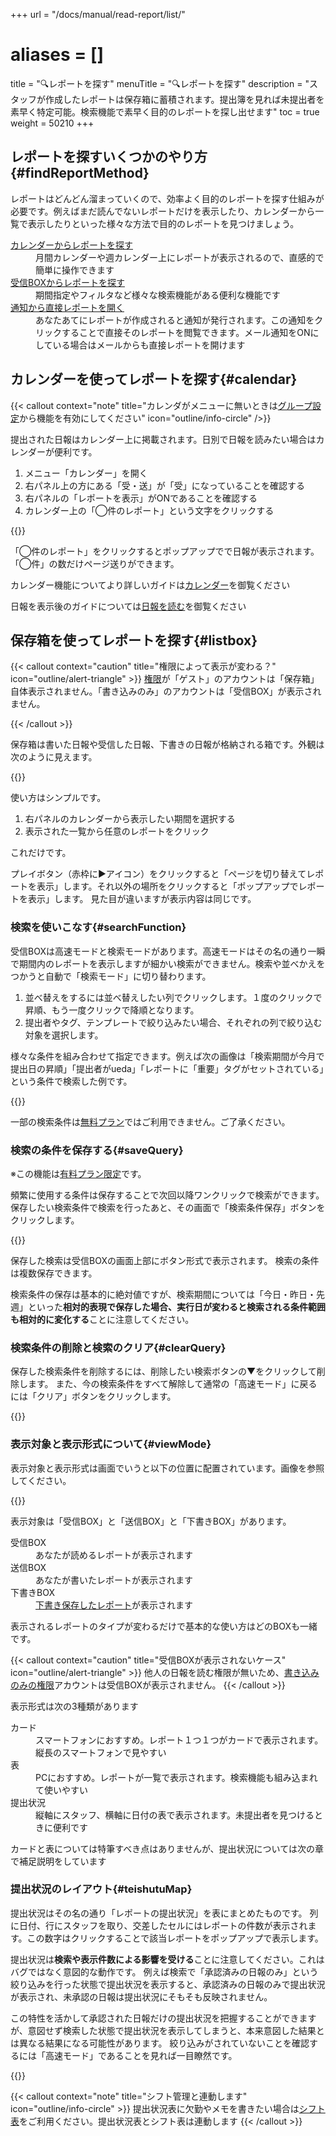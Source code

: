 +++
url = "/docs/manual/read-report/list/"
# aliases = []
title = "🔍レポートを探す"
menuTitle = "🔍レポートを探す"
description = "スタッフが作成したレポートは保存箱に蓄積されます。提出簿を見れば未提出者を素早く特定可能。検索機能で素早く目的のレポートを探し出せます"
toc = true
weight = 50210
+++

## レポートを探すいくつかのやり方{#findReportMethod}

レポートはどんどん溜まっていくので、効率よく目的のレポートを探す仕組みが必要です。例えばまだ読んでないレポートだけを表示したり、カレンダーから一覧で表示したりといった様々な方法で目的のレポートを見つけましょう。

<dl class="basic">
<dt><a href="#calendar">カレンダーからレポートを探す</a></dt>
<dd>月間カレンダーや週カレンダー上にレポートが表示されるので、直感的で簡単に操作できます</dd>
<dt><a href="#listbox">受信BOXからレポートを探す</a></dt>
<dd>期間指定やフィルタなど様々な検索機能がある便利な機能です</dd>
<dt><a href="/docs/manual/utils/notice/">通知から直接レポートを開く</a></dt>
<dd>あなたあてにレポートが作成されると通知が発行されます。この通知をクリックすることで直接そのレポートを閲覧できます。メール通知をONにしている場合はメールからも直接レポートを開けます</dd>
</dl>

## カレンダーを使ってレポートを探す{#calendar}

{{< callout context="note" title="カレンダがメニューに無いときは[グループ設定](/docs/setup/setting-group/#optionalFunction)から機能を有効にしてください" icon="outline/info-circle" />}}

提出された日報はカレンダー上に掲載されます。日別で日報を読みたい場合はカレンダーが便利です。

1. メニュー「カレンダー」を開く
2. 右パネル上の方にある「受・送」が「受」になっていることを確認する
3. 右パネルの「レポートを表示」がONであることを確認する
4. カレンダー上の「◯件のレポート」という文字をクリックする

{{<icatch filename="img/read-report-calendar" msg="カレンダー画面です。レポートや予定が１枚のカレンダー上にまとめて表示されます">}}

「◯件のレポート」をクリックするとポップアップでで日報が表示されます。「◯件」の数だけページ送りができます。

カレンダー機能についてより詳しいガイドは[カレンダー](/docs/manual/calendar/_about/)を御覧ください

日報を表示後のガイドについては[日報を読む](/docs/manual/read-report/state/)を御覧ください

## 保存箱を使ってレポートを探す{#listbox}

{{< callout context="caution" title="権限によって表示が変わる？" icon="outline/alert-triangle" >}}
[権限](/docs/setup/staff-global/rank/)が「ゲスト」のアカウントは「保存箱」自体表示されません。「書き込みのみ」のアカウントは「受信BOX」が表示されません。

{{< /callout >}}

保存箱は書いた日報や受信した日報、下書きの日報が格納される箱です。外観は次のように見えます。

{{<icatch filename="img/report-box1" msg="提出されたレポートは保存箱からアクセスできます。権限によっては保存箱にアクセスできないので注意">}}

使い方はシンプルです。

1. 右パネルのカレンダーから表示したい期間を選択する
2. 表示された一覧から任意のレポートをクリック

これだけです。

プレイボタン（赤枠に▶アイコン）をクリックすると「ページを切り替えてレポートを表示」します。それ以外の場所をクリックすると「ポップアップでレポートを表示」します。
見た目が違いますが表示内容は同じです。

### 検索を使いこなす{#searchFunction}

受信BOXは高速モードと検索モードがあります。高速モードはその名の通り一瞬で期間内のレポートを表示しますが細かい検索ができません。検索や並べかえをつかうと自動で「検索モード」に切り替わります。

1. 並べ替えをするには並べ替えしたい列でクリックします。１度のクリックで昇順、もう一度クリックで降順となります。
1. 提出者やタグ、テンプレートで絞り込みたい場合、それぞれの列で絞り込む対象を選択します。

様々な条件を組み合わせて指定できます。例えば次の画像は「検索期間が今月で提出日の昇順」「提出者がueda」「レポートに「重要」タグがセットされている」という条件で検索した例です。

{{<icatch filename="img/search-report"  msg="タグや提出者など様々な方法でレポートを検索できます" alice="here">}}

一部の検索条件は[無料プラン](/docs/price/free/)ではご利用できません。ご了承ください。

### 検索の条件を保存する{#saveQuery}

※この機能は[有料プラン限定](/docs/price/#fee)です。

頻繁に使用する条件は保存することで次回以降ワンクリックで検索ができます。
保存したい検索条件で検索を行ったあと、その画面で「検索条件保存」ボタンをクリックします。

{{<icatch filename="img/save-query" msg="よく使う検索は保存すれば次回以降はワンクリックで検索できるよっ" alice="ok">}}

保存した検索は受信BOXの画面上部にボタン形式で表示されます。
検索の条件は複数保存できます。

検索条件の保存は基本的に絶対値ですが、検索期間については「今日・昨日・先週」といった**相対的表現で保存した場合、実行日が変わると検索される条件範囲も相対的に変化する**ことに注意してください。

### 検索条件の削除と検索のクリア{#clearQuery}

保存した検索条件を削除するには、削除したい検索ボタンの▼をクリックして削除します。
また、今の検索条件をすべて解除して通常の「高速モード」に戻るには「クリア」ボタンをクリックします。

{{<icatch filename="img/clear-query"  msg="不要になった保存検索は削除しましょう" >}}

### 表示対象と表示形式について{#viewMode}

表示対象と表示形式は画面でいうと以下の位置に配置されています。画像を参照してください。

{{<icatch filename="img/view-mode"  msg="スマホだと「カード」、PCだと「表」が見やすいかな？使いやすいのを選んでね" alice="please">}}

表示対象は「受信BOX」と「送信BOX」と「下書きBOX」があります。

<dl class="basic">
<dt>受信BOX</dt>
<dd>あなたが読めるレポートが表示されます</dd>
<dt>送信BOX</dt>
<dd>あなたが書いたレポートが表示されます</dd>
<dt>下書きBOX</dt>
<dd><a href="/docs/manual/write-report/draft/">下書き保存したレポート</a>が表示されます</dd>
</dl>

表示されるレポートのタイプが変わるだけで基本的な使い方はどのBOXも一緒です。

{{< callout context="caution" title="受信BOXが表示されないケース" icon="outline/alert-triangle" >}}
他人の日報を読む権限が無いため、[書き込みのみの権限](/docs/setup/staff-global/rank/#others)アカウントは受信BOXが表示されません。
{{< /callout >}}

表示形式は次の3種類があります

<dl class="basic">
<dt>カード</dt>
<dd>スマートフォンにおすすめ。レポート１つ１つがカードで表示されます。縦長のスマートフォンで見やすい</dd>
<dt>表</dt>
<dd>PCにおすすめ。レポートが一覧で表示されます。検索機能も組み込まれて使いやすい</dd>
<dt>提出状況</dt>
<dd>縦軸にスタッフ、横軸に日付の表で表示されます。未提出者を見つけるときに便利です</dd>
</dl>

カードと表については特筆すべき点はありませんが、提出状況については次の章で補足説明をしています

### 提出状況のレイアウト{#teishutuMap}

提出状況はその名の通り「レポートの提出状況」を表にまとめたものです。
列に日付、行にスタッフを取り、交差したセルにはレポートの件数が表示されます。この数字はクリックすることで該当レポートをポップアップで表示します。

提出状況は**検索や表示件数による影響を受ける**ことに注意してください。これはバグではなく意図的な動作です。
例えば検索で「承認済みの日報のみ」という絞り込みを行った状態で提出状況を表示すると、承認済みの日報のみで提出状況が表示され、未承認の日報は提出状況にそもそも反映されません。

この特性を活かして承認された日報だけの提出状況を把握することができますが、意図せず検索した状態で提出状況を表示してしまうと、本来意図した結果とは異なる結果になる可能性があります。
絞り込みがされていないことを確認するには「高速モード」であることを見れば一目瞭然です。

{{<icatch filename="img/report-map"  msg="未提出者は誰ですか？すぐ見つけられるね♫" alice="ok">}}

{{< callout context="note" title="シフト管理と連動します" icon="outline/info-circle" >}}
提出状況表に欠勤やメモを書きたい場合は[シフト表](/docs/manual/utils/shift/)をご利用ください。提出状況表とシフト表は連動します
{{< /callout >}}
